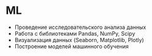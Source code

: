 # ML

- Проведение исследовательского анализа данных  
- Работа с библиотеками Pandas, NumPy, Scipy  
- Визуализация данных (Seaborn, Matplotlib, Plotly)  
- Построение моделей машинного обучения  
